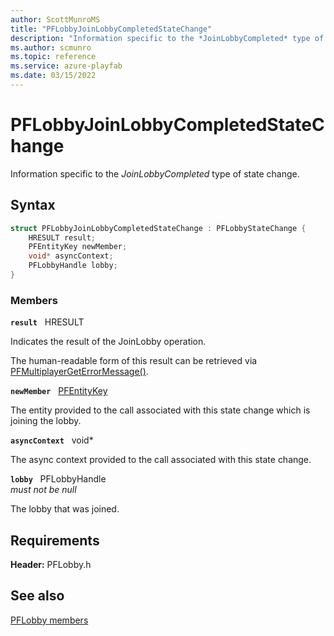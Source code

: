 ```yaml
---
author: ScottMunroMS
title: "PFLobbyJoinLobbyCompletedStateChange"
description: "Information specific to the *JoinLobbyCompleted* type of state change."
ms.author: scmunro
ms.topic: reference
ms.service: azure-playfab
ms.date: 03/15/2022
---
```


# PFLobbyJoinLobbyCompletedStateChange  

Information specific to the *JoinLobbyCompleted* type of state change.  

## Syntax  
  
```cpp
struct PFLobbyJoinLobbyCompletedStateChange : PFLobbyStateChange {  
    HRESULT result;  
    PFEntityKey newMember;  
    void* asyncContext;  
    PFLobbyHandle lobby;  
}  
```
  
### Members  
  
**`result`** &nbsp; HRESULT  
  
Indicates the result of the JoinLobby operation.
  
The human-readable form of this result can be retrieved via [PFMultiplayerGetErrorMessage()](../../pfmultiplayer/functions/pfmultiplayergeterrormessage.md).
  
**`newMember`** &nbsp; [PFEntityKey](../../pfmultiplayer/pfentitykey_clientsdk.md)  
  
The entity provided to the call associated with this state change which is joining the lobby.
  
**`asyncContext`** &nbsp; void*  
  
The async context provided to the call associated with this state change.
  
**`lobby`** &nbsp; PFLobbyHandle  
*must not be null*  
  
The lobby that was joined.
  
  
## Requirements  
  
**Header:** PFLobby.h
  
## See also  
[PFLobby members](../pflobby_members.md)  

  
  
